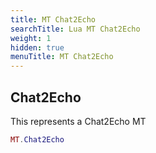 ```yaml
---
title: MT Chat2Echo
searchTitle: Lua MT Chat2Echo
weight: 1
hidden: true
menuTitle: MT Chat2Echo
---
```

## Chat2Echo

This represents a Chat2Echo MT
```lua
MT.Chat2Echo
```